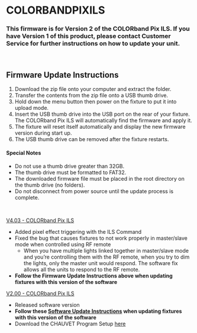 # COLORBANDPIXILS

### This firmware is for Version 2 of the COLORband Pix ILS. If you have Version 1 of this product, please contact Customer Service for further instructions on how to update your unit.
&nbsp;  

## Firmware Update Instructions
1. Download the zip file onto your computer and extract the folder.
2. Transfer the contents from the zip file onto a USB thumb drive.
3. Hold down the menu button then power on the fixture to put it into upload mode.
4. Insert the USB thumb drive into the USB port on the rear of your fixture. The COLORband Pix ILS will automatically find the firmware and apply it.
5. The fixture will reset itself automatically and display the new firmware version during start up.
6. The USB thumb drive can be removed after the fixture restarts.

#### Special Notes
* Do not use a thumb drive greater than 32GB.
* The thumb drive must be formatted to FAT32.
* The downloaded firmware file must be placed in the root directory on the thumb drive (no folders).
* Do not disconnect from power source until the update process is complete.

&nbsp;  

[V4.03 - COLORband Pix ILS](https://github.com/Chauvet-DJ/COLORBANDPIXILS/blob/f0cacbd7e5bfd130c47e3d52acd18c905b0bf49e/firmware/V4.03_04-02-24.zip)
- Added pixel effect triggering with the ILS Command
- Fixed the bug that causes fixtures to not work properly in master/slave mode when controlled using RF remote
  * When you have multiple lights linked together in master/slave mode and you’re controlling them with the RF remote, when you try to dim the lights, only the master unit would respond. The software fix allows all the units to respond to the RF remote.
- **Follow the Firmware Update Instructions above when updating fixtures with this version of the software**


[V2.00 - COLORband Pix ILS](https://github.com/Chauvet-DJ/COLORBANDPIXILS/blob/main/firmware/V2.00_02-08-23.zip)
- Released software version
- **Follow these [Software Update Instructions](https://github.com/Chauvet-DJ/COLORBANDPIXILS/blob/f0cacbd7e5bfd130c47e3d52acd18c905b0bf49e/Installation%20Instructions/Software%20update%20instructions%20for%20V2.00.docx) when updating fixtures with this version of the software**
- Download the CHAUVET Program Setup [here](https://github.com/Chauvet-DJ/COLORBANDPIXILS/blob/f0cacbd7e5bfd130c47e3d52acd18c905b0bf49e/Installation%20Instructions/CHAUVET%20Program%20Setup.zip)
